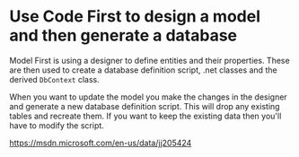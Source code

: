 # Use Code First to design a model and then generate a database

Model First is using a designer to define entities and their properties. These are then used to create a database definition script, .net classes and the derived `DbContext` class. 

When you want to update the model you make the changes in the designer and generate a new database definition script. This will drop any existing tables and recreate them. If you want to keep the existing data then you'll have to modify the script.

https://msdn.microsoft.com/en-us/data/jj205424


<!--stackedit_data:
eyJoaXN0b3J5IjpbLTE2NDcxNDkzMjRdfQ==
-->
